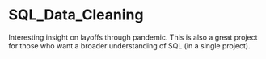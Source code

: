# SQL_Data_Cleaning
Interesting insight on layoffs through pandemic. 
This is also a great project for those who want a broader understanding of SQL (in a single project). 
